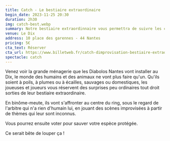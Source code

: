 ```yaml
---
title: Catch - Le bestiaire extraordinaire
begin_date: 2023-11-25 20:30
duration: 2h30
img: catch-best.webp
summary: Notre bestiaire extraordinnaire vous permettra de suivre les chimères d'une drôle de ménagerie.
venue: Le Dix
address: 10 place des garennes - 44 Nantes
pricing: 5€
cta_text: Réserver
cta_url: https://www.billetweb.fr/catch-dimprovisation-bestiaire-extraordinaire
spectacle: catch
---
```


Venez voir la grande ménagerie que les Diabolos Nantes vont installer au Dix, le monde des humains et des animaux ne vont plus faire qu'un. Qu'ils soient à poils, à plumes ou à écailles, sauvages ou domestiques, les joueuses et joueurs vous réservent des surprises peu ordinaires tout droit sorties de leur bestiaire extraordinaire.
 
En binôme-meute, ils vont s'affronter au centre du ring, sous le regard de l'arbitre qui n'a rien d'humain lui, en jouant des scènes improvisées à partir de thèmes qui leur sont inconnus.
 
Vous pourrez ensuite voter pour sauver votre espèce protégée.

Ce serait bête de louper ça !
